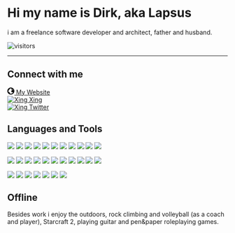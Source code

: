 # Hi my name is Dirk, aka Lapsus

i am a freelance software developer and architect, father and husband.

![visitors](https://visitor-badge.glitch.me/badge?page_id=Lapsus.visitor-badge)
 
---

## Connect with me
[<img src="https://raw.githubusercontent.com/iconic/open-iconic/master/svg/globe.svg" alt="My Website" height="16" width="16" /> My Website](https://www.dirk-benkert.de)<br />
[<img src="https://simpleicons.org/icons/xing.svg" alt="Xing" height="16" width="16" /> Xing](https://www.xing.com/profile/Dirk_Benkert2/cv) <br />
[<img src="https://simpleicons.org/icons/twitter.svg" alt="Xing" height="16" width="16" /> Twitter](https://twitter.com/lapsus75)

## Languages and Tools
<img src="https://img.shields.io/badge/php-%23777BB4.svg?style=for-the-badge&logo=php&logoColor=white" /> <img 
src="https://img.shields.io/badge/html5-%23E34F26.svg?style=for-the-badge&logo=html5&logoColor=white" /> <img 
src="https://img.shields.io/badge/css3-%231572B6.svg?style=for-the-badge&logo=css3&logoColor=white" /> <img 
src="https://img.shields.io/badge/javascript-%23F7DF1E.svg?style=for-the-badge&logo=javascript&logoColor=black" /> <img
src="https://img.shields.io/badge/sass-%23CC6699.svg?style=for-the-badge&logo=sass&logoColor=white" /> <img 
src="https://img.shields.io/badge/Zend%20Framework-%2368B604.svg?style=for-the-badge&logo=zend-framework&logoColor=white" /> <img
src="https://img.shields.io/badge/composer-%23885630.svg?style=for-the-badge&logo=composer&logoColor=white" /> <img 
src="https://img.shields.io/badge/markdown-%23000000.svg?style=for-the-badge&logo=markdown&logoColor=white" /> <img
src="https://img.shields.io/badge/angular-%23DD0031.svg?style=for-the-badge&logo=angular&logoColor=white" /> <img 
src="https://img.shields.io/badge/vuejs-%2335495e.svg?style=for-the-badge&logo=vue.js&logoColor=%234FC08D" /> <img
src="https://img.shields.io/badge/git-%23F05032.svg?&style=for-the-badge&logo=git&logoColor=white" />

<img src="https://img.shields.io/badge/apache%20-%23D22128.svg?&style=for-the-badge&logo=apache&logoColor=white" /> <img
src="https://img.shields.io/badge/nginx-%23269539.svg?&style=for-the-badge&logo=nginx&logoColor=white" /> <img 
src="https://img.shields.io/badge/redis-%23DC382D.svg?style=for-the-badge&logo=redis&logoColor=white" /> <img
src="https://img.shields.io/badge/MariaDb-%231F305F.svg?style=for-the-badge&logo=mariadb-foundation&logoColor=white" /> <img 
src="https://img.shields.io/badge/mysql-%2300f.svg?style=for-the-badge&logo=mysql&logoColor=white" /> <img 
src="https://img.shields.io/badge/postgres-%23316192.svg?style=for-the-badge&logo=postgresql&logoColor=white" /> <img
src="https://img.shields.io/badge/oracle-%23F80000.svg?&style=for-the-badge&logo=oracle&logoColor=white" /> <img 
src="https://img.shields.io/badge/sqlite-%2307405e.svg?style=for-the-badge&logo=sqlite&logoColor=white" /> <img 
src="https://img.shields.io/badge/elasticsearch-%23005571.svg?style=for-the-badge&logo=elasticsearch&logoColor=white" /> <img 
src="https://img.shields.io/badge/apache%20solr-%23D9411E.svg?style=for-the-badge&logo=apache-solr&logoColor=white" /> <img 
src="https://img.shields.io/badge/virtualbox-%23183A61.svg?style=for-the-badge&logo=virtualbox&logoColor=white" />

<img src="https://img.shields.io/badge/gitlab-%23330f63.svg?style=for-the-badge&logo=gitlab&logoColor=white" /> <img 
src="https://img.shields.io/badge/phpstorm-%23b443f1.svg?style=for-the-badge&logo=jetbrains&logoColor=white" /> <img 
src="https://img.shields.io/badge/macbook%20pro%202015-%23999999.svg?&style=for-the-badge&logo=apple&logoColor=white" /> <img
src="https://img.shields.io/badge/Raspberry%20PI-%23C51A4A.svg?style=for-the-badge&logo=raspberry-pi&logoColor=white" /> <img
src="https://img.shields.io/badge/debian-%23A81D33.svg?&style=for-the-badge&logo=debian&logoColor=white" /> <img 
src="https://img.shields.io/badge/vim-%23019733.svg?&style=for-the-badge&logo=vim&logoColor=white" /> <img
src="https://img.shields.io/badge/brave-%23FB542B.svg?&style=for-the-badge&logo=brave&logoColor=white" />

## Offline
Besides work i enjoy the outdoors, rock climbing and volleyball (as a coach and player), Starcraft 2, playing guitar and pen&paper roleplaying games.
